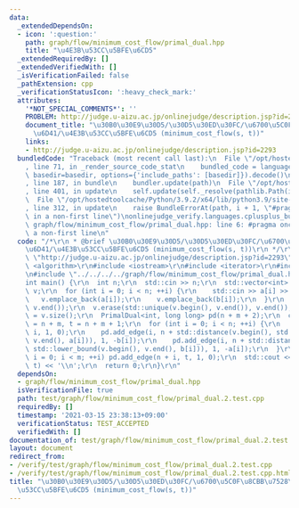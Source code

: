 ```yaml
---
data:
  _extendedDependsOn:
  - icon: ':question:'
    path: graph/flow/minimum_cost_flow/primal_dual.hpp
    title: "\u4E3B\u53CC\u5BFE\u6CD5"
  _extendedRequiredBy: []
  _extendedVerifiedWith: []
  _isVerificationFailed: false
  _pathExtension: cpp
  _verificationStatusIcon: ':heavy_check_mark:'
  attributes:
    '*NOT_SPECIAL_COMMENTS*': ''
    PROBLEM: http://judge.u-aizu.ac.jp/onlinejudge/description.jsp?id=2293
    document_title: "\u30B0\u30E9\u30D5/\u30D5\u30ED\u30FC/\u6700\u5C0F\u8CBB\u7528\
      \u6D41/\u4E3B\u53CC\u5BFE\u6CD5 (minimum_cost_flow(s, t))"
    links:
    - http://judge.u-aizu.ac.jp/onlinejudge/description.jsp?id=2293
  bundledCode: "Traceback (most recent call last):\n  File \"/opt/hostedtoolcache/Python/3.9.2/x64/lib/python3.9/site-packages/onlinejudge_verify/documentation/build.py\"\
    , line 71, in _render_source_code_stat\n    bundled_code = language.bundle(stat.path,\
    \ basedir=basedir, options={'include_paths': [basedir]}).decode()\n  File \"/opt/hostedtoolcache/Python/3.9.2/x64/lib/python3.9/site-packages/onlinejudge_verify/languages/cplusplus.py\"\
    , line 187, in bundle\n    bundler.update(path)\n  File \"/opt/hostedtoolcache/Python/3.9.2/x64/lib/python3.9/site-packages/onlinejudge_verify/languages/cplusplus_bundle.py\"\
    , line 401, in update\n    self.update(self._resolve(pathlib.Path(included), included_from=path))\n\
    \  File \"/opt/hostedtoolcache/Python/3.9.2/x64/lib/python3.9/site-packages/onlinejudge_verify/languages/cplusplus_bundle.py\"\
    , line 312, in update\n    raise BundleErrorAt(path, i + 1, \"#pragma once found\
    \ in a non-first line\")\nonlinejudge_verify.languages.cplusplus_bundle.BundleErrorAt:\
    \ graph/flow/minimum_cost_flow/primal_dual.hpp: line 6: #pragma once found in\
    \ a non-first line\n"
  code: "/*\r\n * @brief \u30B0\u30E9\u30D5/\u30D5\u30ED\u30FC/\u6700\u5C0F\u8CBB\u7528\
    \u6D41/\u4E3B\u53CC\u5BFE\u6CD5 (minimum_cost_flow(s, t))\r\n */\r\n#define PROBLEM\
    \ \"http://judge.u-aizu.ac.jp/onlinejudge/description.jsp?id=2293\"\r\n\r\n#include\
    \ <algorithm>\r\n#include <iostream>\r\n#include <iterator>\r\n#include <vector>\r\
    \n#include \"../../../../graph/flow/minimum_cost_flow/primal_dual.hpp\"\r\n\r\n\
    int main() {\r\n  int n;\r\n  std::cin >> n;\r\n  std::vector<int> a(n), b(n),\
    \ v;\r\n  for (int i = 0; i < n; ++i) {\r\n    std::cin >> a[i] >> b[i];\r\n \
    \   v.emplace_back(a[i]);\r\n    v.emplace_back(b[i]);\r\n  }\r\n  std::sort(v.begin(),\
    \ v.end());\r\n  v.erase(std::unique(v.begin(), v.end()), v.end());\r\n  int m\
    \ = v.size();\r\n  PrimalDual<int, long long> pd(n + m + 2);\r\n  const int s\
    \ = n + m, t = n + m + 1;\r\n  for (int i = 0; i < n; ++i) {\r\n    pd.add_edge(s,\
    \ i, 1, 0);\r\n    pd.add_edge(i, n + std::distance(v.begin(), std::lower_bound(v.begin(),\
    \ v.end(), a[i])), 1, -b[i]);\r\n    pd.add_edge(i, n + std::distance(v.begin(),\
    \ std::lower_bound(v.begin(), v.end(), b[i])), 1, -a[i]);\r\n  }\r\n  for (int\
    \ i = 0; i < m; ++i) pd.add_edge(n + i, t, 1, 0);\r\n  std::cout << -pd.minimum_cost_flow(s,\
    \ t) << '\\n';\r\n  return 0;\r\n}\r\n"
  dependsOn:
  - graph/flow/minimum_cost_flow/primal_dual.hpp
  isVerificationFile: true
  path: test/graph/flow/minimum_cost_flow/primal_dual.2.test.cpp
  requiredBy: []
  timestamp: '2021-03-15 23:38:13+09:00'
  verificationStatus: TEST_ACCEPTED
  verifiedWith: []
documentation_of: test/graph/flow/minimum_cost_flow/primal_dual.2.test.cpp
layout: document
redirect_from:
- /verify/test/graph/flow/minimum_cost_flow/primal_dual.2.test.cpp
- /verify/test/graph/flow/minimum_cost_flow/primal_dual.2.test.cpp.html
title: "\u30B0\u30E9\u30D5/\u30D5\u30ED\u30FC/\u6700\u5C0F\u8CBB\u7528\u6D41/\u4E3B\
  \u53CC\u5BFE\u6CD5 (minimum_cost_flow(s, t))"
---
```

